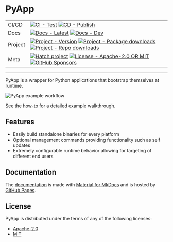 # PyApp

| | |
| --- | --- |
| CI/CD | [![CI - Test](https://github.com/ofek/pyapp/actions/workflows/test.yml/badge.svg)](https://github.com/ofek/pyapp/actions/workflows/test.yml) [![CD - Publish](https://github.com/ofek/pyapp/actions/workflows/publish.yml/badge.svg)](https://github.com/ofek/pyapp/actions/workflows/publish.yml) |
| Docs | [![Docs - Latest](https://github.com/ofek/pyapp/actions/workflows/docs-latest.yml/badge.svg)](https://github.com/ofek/pyapp/actions/workflows/docs-latest.yml) [![Docs - Dev](https://github.com/ofek/pyapp/actions/workflows/docs-dev.yml/badge.svg)](https://github.com/ofek/pyapp/actions/workflows/docs-dev.yml) |
| Project | [![Project - Version](https://img.shields.io/crates/v/pyapp)](https://crates.io/crates/pyapp) [![Project - Package downloads](https://img.shields.io/crates/d/pyapp?label=package%20downloads)](https://crates.io/crates/pyapp) [![Project - Repo downloads](https://img.shields.io/github/downloads/ofek/pyapp/total?label=repo%20downloads)](https://github.com/ofek/pyapp/releases) |
| Meta | [![Hatch project](https://img.shields.io/badge/%F0%9F%A5%9A-Hatch-4051b5.svg)](https://github.com/pypa/hatch) [![License - Apache-2.0 OR MIT](https://img.shields.io/badge/license-Apache--2.0%20OR%20MIT-9400d3.svg)](https://spdx.org/licenses/) [![GitHub Sponsors](https://img.shields.io/github/sponsors/ofek?logo=GitHub%20Sponsors&style=social)](https://github.com/sponsors/ofek) |

-----

PyApp is a wrapper for Python applications that bootstrap themselves at runtime.

<img src="https://raw.githubusercontent.com/ofek/pyapp/master/docs/assets/images/example.gif" alt="PyApp example workflow" role="img">

See the [how-to](https://ofek.dev/pyapp/latest/how-to/) for a detailed example walkthrough.

## Features

- Easily build standalone binaries for every platform
- Optional management commands providing functionality such as self updates
- Extremely configurable runtime behavior allowing for targeting of different end users

## Documentation

The [documentation](https://ofek.dev/pyapp/) is made with [Material for MkDocs](https://github.com/squidfunk/mkdocs-material) and is hosted by [GitHub Pages](https://docs.github.com/en/pages).

## License

PyApp is distributed under the terms of any of the following licenses:

- [Apache-2.0](https://spdx.org/licenses/Apache-2.0.html)
- [MIT](https://spdx.org/licenses/MIT.html)
